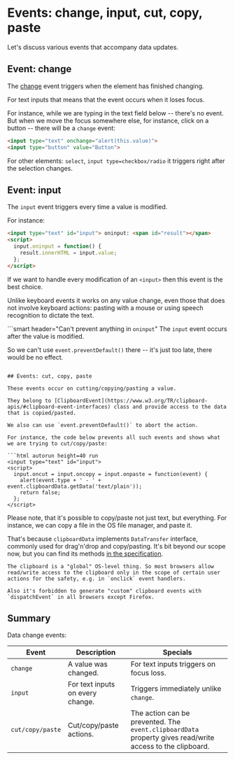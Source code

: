 # Events: change, input, cut, copy, paste

Let's discuss various events that accompany data updates.

## Event: change

The [change](http://www.w3.org/TR/html5/forms.html#event-input-change) event triggers when the element has finished changing.

For text inputs that means that the event occurs when it loses focus.

For instance, while we are typing in the text field below -- there's no event. But when we move the focus somewhere else, for instance, click on a button -- there will be a `change` event:

```html autorun height=40 run
<input type="text" onchange="alert(this.value)">
<input type="button" value="Button">
```

For other elements: `select`, `input type=checkbox/radio` it triggers right after the selection changes.

## Event: input

The `input` event triggers every time a value is modified.

For instance:

```html autorun height=40 run
<input type="text" id="input"> oninput: <span id="result"></span>
<script>
  input.oninput = function() {
    result.innerHTML = input.value;
  };
</script>
```

If we want to handle every modification of an `<input>` then this event is the best choice.

Unlike keyboard events it works on any value change, even those that does not involve keyboard actions: pasting with a mouse or using speech recognition to dictate the text.

```smart header="Can't prevent anything in `oninput`"
The `input` event occurs after the value is modified.

So we can't use `event.preventDefault()` there -- it's just too late, there would be no effect.
```

## Events: cut, copy, paste

These events occur on cutting/copying/pasting a value.

They belong to [ClipboardEvent](https://www.w3.org/TR/clipboard-apis/#clipboard-event-interfaces) class and provide access to the data that is copied/pasted.

We also can use `event.preventDefault()` to abort the action.

For instance, the code below prevents all such events and shows what we are trying to cut/copy/paste:

```html autorun height=40 run
<input type="text" id="input">
<script>
  input.oncut = input.oncopy = input.onpaste = function(event) {
    alert(event.type + ' - ' + event.clipboardData.getData('text/plain'));
    return false;
  };
</script>
```

Please note, that it's possible to copy/paste not just text, but everything. For instance, we can copy a file in the OS file manager, and paste it.

That's because `clipboardData` implements `DataTransfer` interface, commonly used for drag'n'drop and copy/pasting. It's bit beyond our scope now, but you can find its methods [in the specification](https://html.spec.whatwg.org/multipage/dnd.html#the-datatransfer-interface).

```warn header="ClipboardAPI: user safety restrictions"
The clipboard is a "global" OS-level thing. So most browsers allow read/write access to the clipboard only in the scope of certain user actions for the safety, e.g. in `onclick` event handlers.

Also it's forbidden to generate "custom" clipboard events with `dispatchEvent` in all browsers except Firefox.
```

## Summary

Data change events:

| Event | Description | Specials |
|---------|----------|-------------|
| `change`| A value was changed. | For text inputs triggers on focus loss. |
| `input` | For text inputs on every change. | Triggers immediately unlike `change`. |
| `cut/copy/paste` | Cut/copy/paste actions. | The action can be prevented. The `event.clipboardData` property gives read/write access to the clipboard. |
